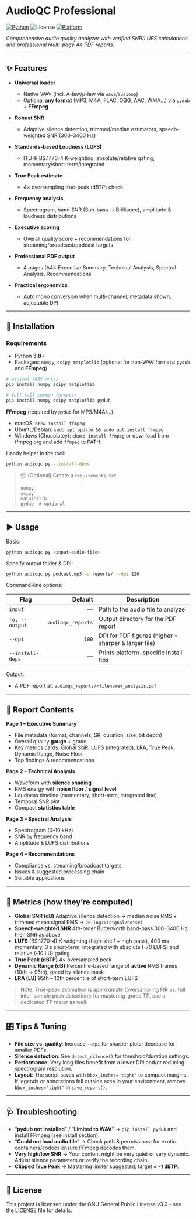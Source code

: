 # AudioQC Professional

[![Python](https://img.shields.io/badge/python-3.6+-blue.svg)](https://www.python.org/downloads/)
![License](https://img.shields.io/badge/License-GNU%20GPLv3-green)
[![Platform](https://img.shields.io/badge/platform-Windows%20|%20macOS%20|%20Linux-lightgrey.svg)](https://github.com/yourusername/foremhash)


*Comprehensive audio quality analyzer with verified SNR/LUFS calculations and professional multi-page A4 PDF reports.*


---

## ✨ Features

* **Universal loader**

  * Native WAV (incl. A-law/μ-law via `wave`/`audioop`)
  * Optional **any format** (MP3, M4A, FLAC, OGG, AAC, WMA…) via `pydub` + **FFmpeg**
* **Robust SNR**

  * Adaptive silence detection, trimmed/median estimators, speech-weighted SNR (300–3400 Hz)
* **Standards-based Loudness (LUFS)**

  * ITU-R BS.1770-4 K-weighting, absolute/relative gating, momentary/short-term/integrated
* **True Peak estimate**

  * 4× oversampling true-peak (dBTP) check
* **Frequency analysis**

  * Spectrogram, band SNR (Sub-bass → Brilliance), amplitude & loudness distributions
* **Executive scoring**

  * Overall quality score + recommendations for streaming/broadcast/podcast targets
* **Professional PDF output**

  * 4 pages (A4): Executive Summary, Technical Analysis, Spectral Analysis, Recommendations
* **Practical ergonomics**

  * Auto mono conversion when multi-channel, metadata shown, adjustable DPI

---

## 🔧 Installation

### Requirements

* Python **3.8+**
* Packages: `numpy`, `scipy`, `matplotlib`
  (optional for non-WAV formats: `pydub` and **FFmpeg**)

```bash
# minimal (WAV only)
pip install numpy scipy matplotlib

# full (all common formats)
pip install numpy scipy matplotlib pydub
```

**FFmpeg** (required by `pydub` for MP3/M4A/…):

* macOS: `brew install ffmpeg`
* Ubuntu/Debian: `sudo apt update && sudo apt install ffmpeg`
* Windows (Chocolatey): `choco install ffmpeg`
  or download from ffmpeg.org and add `ffmpeg` to PATH.

Handy helper in the tool:

```bash
python audioqc.py --install-deps
```

> 📦 (Optional) Create a `requirements.txt`
>
> ```
> numpy
> scipy
> matplotlib
> pydub  # optional
> ```

---

## ▶️ Usage

Basic:

```bash
python audioqc.py <input-audio-file>
```

Specify output folder & DPI:

```bash
python audioqc.py podcast.mp3 -o reports/ --dpi 120
```

Command-line options:

| Flag             |           Default | Description                                          |
| ---------------- | ----------------: | ---------------------------------------------------- |
| `input`          |                 — | Path to the audio file to analyze                    |
| `-o, --output`   | `audioqc_reports` | Output directory for the PDF report                  |
| `--dpi`          |             `100` | DPI for PDF figures (higher = sharper & larger file) |
| `--install-deps` |                 — | Prints platform-specific install tips                |

Output:

* A PDF report at: `audioqc_reports/<filename>_analysis.pdf`

---

## 🧾 Report Contents

**Page 1 – Executive Summary**

* File metadata (format, channels, SR, duration, size, bit depth)
* Overall quality **gauge** + grade
* Key metrics cards: Global SNR, LUFS (integrated), LRA, True Peak, Dynamic Range, Noise Floor
* Top findings & recommendations

**Page 2 – Technical Analysis**

* Waveform with **silence shading**
* RMS energy with **noise floor** / **signal level**
* Loudness timeline (momentary, short-term, integrated line)
* Temporal SNR plot
* Compact **statistics table**

**Page 3 – Spectral Analysis**

* Spectrogram (0–10 kHz)
* SNR by frequency band
* Amplitude & LUFS distributions

**Page 4 – Recommendations**

* Compliance vs. streaming/broadcast targets
* Issues & suggested processing chain
* Suitable applications

---

## 📐 Metrics (how they’re computed)

* **Global SNR (dB)**
  Adaptive silence detection → median noise RMS + trimmed mean signal RMS → `20·log10(signal/noise)`
* **Speech-weighted SNR**
  4th-order Butterworth band-pass 300–3400 Hz, then SNR as above
* **LUFS** (BS.1770-4)
  K-weighting (high-shelf + high-pass), 400 ms momentary, 3 s short-term, integrated with absolute (-70 LUFS) and relative (-10 LU) gating
* **True Peak (dBTP)**
  4× oversampled peak
* **Dynamic Range (dB)**
  Percentile-based range of **active** RMS frames (10th → 95th), gated by silence mask
* **LRA (LU)**
  95th – 10th percentile of short-term LUFS

> Note: True-peak estimation is approximate (oversampling FIR vs. full inter-sample peak detection); for mastering-grade TP, use a dedicated TP meter as well.

---

## 🎛️ Tips & Tuning

* **File size vs. quality**: Increase `--dpi` for sharper plots; decrease for smaller PDFs.
* **Silence detection**: See `detect_silence()` for threshold/duration settings.
* **Performance**: Very long files benefit from a lower DPI and/or reducing spectrogram resolution.
* **Layout**: The script saves with `bbox_inches='tight'` to compact margins.
  If legends or annotations fall outside axes in your environment, remove `bbox_inches='tight'` in `save_report()`.

---

## 🩺 Troubleshooting

* “**pydub not installed**” / “**Limited to WAV**”
  → `pip install pydub` and install FFmpeg (see install section).
* “**Could not load audio file**”
  → Check path & permissions; for exotic containers/codecs ensure FFmpeg decodes them.
* **Very high/low SNR**
  → Your content might be very quiet or very dynamic. Adjust silence parameters or verify the recording chain.
* **Clipped True Peak**
  → Mastering limiter suggested; target ≤ **-1 dBTP**.

---

## 📜 License

This project is licensed under the GNU General Public License v3.0 - see the [LICENSE](LICENSE) file for details.
